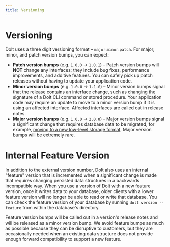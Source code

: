 ```yaml
---
title: Versioning
---
```


# Versioning

Dolt uses a three digit versioning format – `major`.`minor`.`patch`. For major, minor, and patch version bumps, you can expect:
- **Patch version bumps** (e.g. `1.0.0` &#8594; `1.0.1`) – Patch version bumps will **NOT** change any interfaces; they include bug fixes, performance improvements, and additive features. You can safely pick up patch releases without having to update your application code.   
- **Minor version bumps** (e.g. `1.0.0` &#8594; `1.1.0`) – Minor version bumps signal that the release contains an interface change, such as changing the signature of a Dolt CLI command or stored procedure. Your application code may require an update to move to a minor version bump if it is using an affected interface. Affected interfaces are called out in release notes. 
- **Major version bumps** (e.g. `1.0.0` &#8594; `2.0.0`) - Major version bumps signal a significant change that requires database data to be migrated, for example, [moving to a new low-level storage format](https://www.dolthub.com/blog/2022-11-01-dolthub-migrate-button/). Major version bumps will be extremely rare.

# Internal Feature Version

In addition to the external version number, Dolt also uses an internal "feature" version that is incremented when a significant change is made that requires changing persisted data structures in a backwards incompatible way. When you use a version of Dolt with a new feature version, once it writes data to your database, older clients with a lower feature version will no longer be able to read or write that database. You can check the feature version of your database by running `dolt version --feature` from within the database's directory. 

Feature version bumps will be called out in a version's release notes and will be released as a minor version bump. We avoid feature bumps as much as possible because they can be disruptive to customers, but they are occasionally needed when an existing data structure does not provide enough forward compatibility to support a new feature. 
